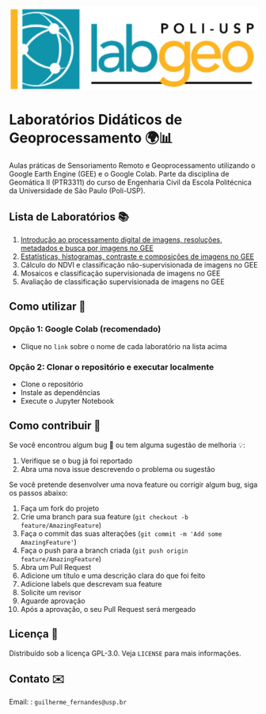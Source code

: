 <p align="center">
  <img src="static/labgeo-logo.png" alt="logo labgeo">
</p>

# Laboratórios Didáticos de Geoprocessamento 🌍📊

Aulas práticas de Sensoriamento Remoto e Geoprocessamento utilizando o Google Earth Engine (GEE) e o Google Colab.
Parte da disciplina de Geomática II (PTR3311) do curso de Engenharia Civil da Escola Politécnica da Universidade de São Paulo (Poli-USP).

## Lista de Laboratórios 📚

1. [Introdução ao processamento digital de imagens, resoluções, metadados e busca por imagens no GEE](https://colab.research.google.com/github/Gui-FernandesBR/PTR3311-Python/blob/master/labs/lab1.ipynb)
2. [Estatísticas, histogramas, contraste e composições de imagens no GEE](https://colab.research.google.com/github/Gui-FernandesBR/PTR3311-Python/blob/master/labs/lab2.ipynb)
3. Cálculo do NDVI e classificação não-supervisionada de imagens no GEE
4. Mosaicos e classificação supervisionada de imagens no GEE
5. Avaliação de classificação supervisionada de imagens no GEE

<!-- TODO: criar badges para cada um dos laboratórios  -->

## Como utilizar 🚀

### Opção 1: Google Colab (recomendado)

- Clique no `link` sobre o nome de cada laboratório na lista acima

### Opção 2: Clonar o repositório e executar localmente

- Clone o repositório
- Instale as dependências
- Execute o Jupyter Notebook

## Como contribuir 🤝

Se você encontrou algum bug 🐞 ou tem alguma sugestão de melhoria 💡:

1. Verifique se o bug já foi reportado
2. Abra uma nova issue descrevendo o problema ou sugestão

Se você pretende desenvolver uma nova feature ou corrigir algum bug, siga os passos abaixo:

1. Faça um fork do projeto
2. Crie uma branch para sua feature (`git checkout -b feature/AmazingFeature`)
3. Faça o commit das suas alterações (`git commit -m 'Add some AmazingFeature'`)
4. Faça o push para a branch criada (`git push origin feature/AmazingFeature`)
5. Abra um Pull Request
6. Adicione um título e uma descrição clara do que foi feito
7. Adicione labels que descrevam sua feature
8. Solicite um revisor
9. Aguarde aprovação
10. Após a aprovação, o seu Pull Request será mergeado

## Licença 📜

Distribuído sob a licença GPL-3.0. Veja `LICENSE` para mais informações.

## Contato ✉️

Email: : `guilherme_fernandes@usp.br`
